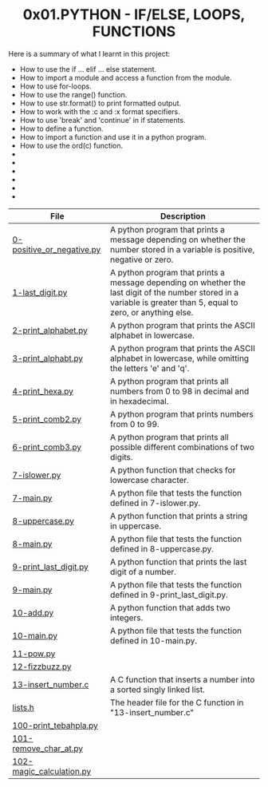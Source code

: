 <h1 align="center" id="top">0x01.PYTHON - IF/ELSE, LOOPS, FUNCTIONS</h1>
Here is a summary of what I learnt in this project: 
<ul>
<li>How to use the if ... elif ... else statement.</li>
<li>How to import a module and access a function from the module.</li>
<li>How to use for-loops.</li>
<li>How to use the range() function.</li>
<li>How to use str.format() to print formatted output.</li>
<li>How to work with the :c and :x format specifiers.</li>
<li>How to use 'break' and 'continue' in if statements.</li>
<li>How to define a function.</li>
<li>How to import a function and use it in a python program.</li>
<li>How to use the ord(c) function.</li>
<li></li>
<li></li>
<li></li>
<li></li>
<li></li>
<li></li>
</ul>

|File|Description|
|---|---|
|[0-positive_or_negative.py](https://github.com/GM-Samuelstein/alx-higher_level_programming/blob/master/0x01-python-if_else_loops_functions/0-positive_or_negative.py)|A python program that prints a message depending on whether the number stored in a variable is positive, negative or zero.|
|[1-last_digit.py](https://github.com/GM-Samuelstein/alx-higher_level_programming/blob/master/0x01-python-if_else_loops_functions/1-last_digit.py)|A python program that prints a message depending on whether the last digit of the number stored in a variable is greater than 5, equal to zero, or anything else.|
|[2-print_alphabet.py](https://github.com/GM-Samuelstein/alx-higher_level_programming/blob/master/0x01-python-if_else_loops_functions/2-print_alphabet.py)|A python program that prints the ASCII alphabet in lowercase.|
|[3-print_alphabt.py](https://github.com/GM-Samuelstein/alx-higher_level_programming/blob/master/0x01-python-if_else_loops_functions/3-print_alphabt.py)|A python program that prints the ASCII alphabet in lowercase, while omitting the letters 'e' and 'q'.|
|[4-print_hexa.py](https://github.com/GM-Samuelstein/alx-higher_level_programming/blob/master/0x01-python-if_else_loops_functions/4-print_hexa.py)|A python program that prints all numbers from 0 to 98 in decimal and in hexadecimal.|
|[5-print_comb2.py](https://github.com/GM-Samuelstein/alx-higher_level_programming/blob/master/0x01-python-if_else_loops_functions/5-print_comb2.py)|A python program that prints numbers from 0 to 99.|
|[6-print_comb3.py](https://github.com/GM-Samuelstein/alx-higher_level_programming/blob/master/0x01-python-if_else_loops_functions/6-print_comb3.py)|A python program that prints all possible different combinations of two digits.|
|[7-islower.py](https://github.com/GM-Samuelstein/alx-higher_level_programming/blob/master/0x01-python-if_else_loops_functions/7-islower.py)|A python function that checks for lowercase character.|
|[7-main.py](https://github.com/GM-Samuelstein/alx-higher_level_programming/blob/master/0x01-python-if_else_loops_functions/7-main.py)|A python file that tests the function defined in 7-islower.py.|
|[8-uppercase.py](https://github.com/GM-Samuelstein/alx-higher_level_programming/blob/master/0x01-python-if_else_loops_functions/8-uppercase.py)|A python function that prints a string in uppercase.|
|[8-main.py](https://github.com/GM-Samuelstein/alx-higher_level_programming/blob/master/0x01-python-if_else_loops_functions/8-main.py)|A python file that tests the function defined in 8-uppercase.py.|
|[9-print_last_digit.py](https://github.com/GM-Samuelstein/alx-higher_level_programming/blob/master/0x01-python-if_else_loops_functions/9-print_last_digit.py)|A python function that prints the last digit of a number.|
|[9-main.py](https://github.com/GM-Samuelstein/alx-higher_level_programming/blob/master/0x01-python-if_else_loops_functions/9-main.py)|A python file that tests the function defined in 9-print_last_digit.py.|
|[10-add.py](https://github.com/GM-Samuelstein/alx-higher_level_programming/blob/master/0x01-python-if_else_loops_functions/10-add.py)|A python function that adds two integers.|
|[10-main.py](https://github.com/GM-Samuelstein/alx-higher_level_programming/blob/master/0x01-python-if_else_loops_functions/10-main.py)|A python file that tests the function defined in 10-main.py.|
|[11-pow.py](https://github.com/GM-Samuelstein/alx-higher_level_programming/blob/master/0x01-python-if_else_loops_functions/11-pow.py)||
|[12-fizzbuzz.py](https://github.com/GM-Samuelstein/alx-higher_level_programming/blob/master/0x01-python-if_else_loops_functions/12-fizzbuzz.py)||
|[13-insert_number.c](https://github.com/GM-Samuelstein/alx-higher_level_programming/blob/master/0x01-python-if_else_loops_functions/13-insert_number.c)|A C function that inserts a number into a sorted singly linked list.|
|[lists.h](https://github.com/GM-Samuelstein/alx-higher_level_programming/blob/master/0x01-python-if_else_loops_functions/lists.h)|The header file for the C function in "13-insert_number.c"|
|[100-print_tebahpla.py](https://github.com/GM-Samuelstein/alx-higher_level_programming/blob/master/0x01-python-if_else_loops_functions/100-print_tebahpla.py)||
|[101-remove_char_at.py](https://github.com/GM-Samuelstein/alx-higher_level_programming/blob/master/0x01-python-if_else_loops_functions/101-remove_char_at.py)||
|[102-magic_calculation.py](https://github.com/GM-Samuelstein/alx-higher_level_programming/blob/master/0x01-python-if_else_loops_functions/102-magic_calculation.py)||
